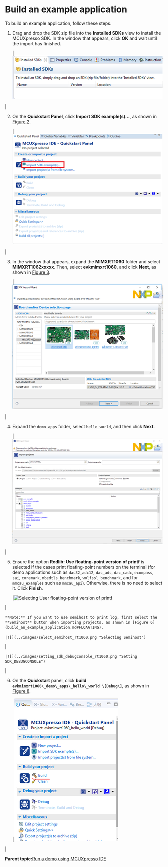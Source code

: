 # Build an example application

To build an example application, follow these steps.

1.  Drag and drop the SDK zip file into the **Installed SDKs** view to install the MCUXpresso SDK. In the window that appears, click **OK** and wait until the import has finished.

    |![](../images/install_an_sdk.png "Install an SDK")

|

2.  On the **Quickstart Panel**, click **Import SDK example\(s\)…**, as shown in [Figure 2](build_an_example_application.md#IMPORTANSDKEXAMPLE).

    |![](../images/import_sdk_example.png "Import an SDK example")

|

3.  In the window that appears, expand the **MIMXRT1060** folder and select **MIMXRT1062xxxxx**. Then, select **evkmimxrt1060**, and click **Next**, as shown in [Figure 3](build_an_example_application.md#SELECTBOARD).

    |![](../images/select_evkb-imxrt1060_board.png "Selecting MIMXRT1060-EVK board")

|

4.  Expand the `demo_apps` folder, select `hello_world`, and then click **Next**.

    |![](../images/select_hello_world_rt1060.png "Selecting hello_world")

|

5.  Ensure the option **Redlib: Use floating-point version of printf** is selected if the cases print floating-point numbers on the terminal \(for demo applications such as `dac32_adc12`, `dac_adc`, `dac_cadc`, `ecompass`, `sai`, `coremark`, `mbedtls_benchmark`, `wolfssl_benchmark`, and for `mmcau_examples` such as `mmcau_api`\). Otherwise, there is no need to select it. Click **Finish**.

    |![](../images/select_user_floating_print_version_of_printf_rt106.png "Selecting User
											floating-point
											version of printf")

|

    **Note:** If you want to use semihost to print log, first select the **Semihost** button when importing projects, as shown in [Figure 6](build_an_example_application.md#FLOAATING).

    |![](../images/select_semihost_rt1060.png "Selecting Semihost")

|

    |![](../images/setting_sdk_debugconsole_rt1060.png "Setting SDK_DEBUGCONSOLE")

|

6.  On the **Quickstart** panel, click **build `evkmimxrt1060\_demo\_apps\_hello\_world \[Debug\]`**, as shown in [Figure 8](build_an_example_application.md#FSLOATINSG).

    |![](../images/build_hello_world_case_rt1060.png "Building hello world case")

|


**Parent topic:**[Run a demo using MCUXpresso IDE](../topics/run_a_demo_using_mcuxpresso_ide.md)

